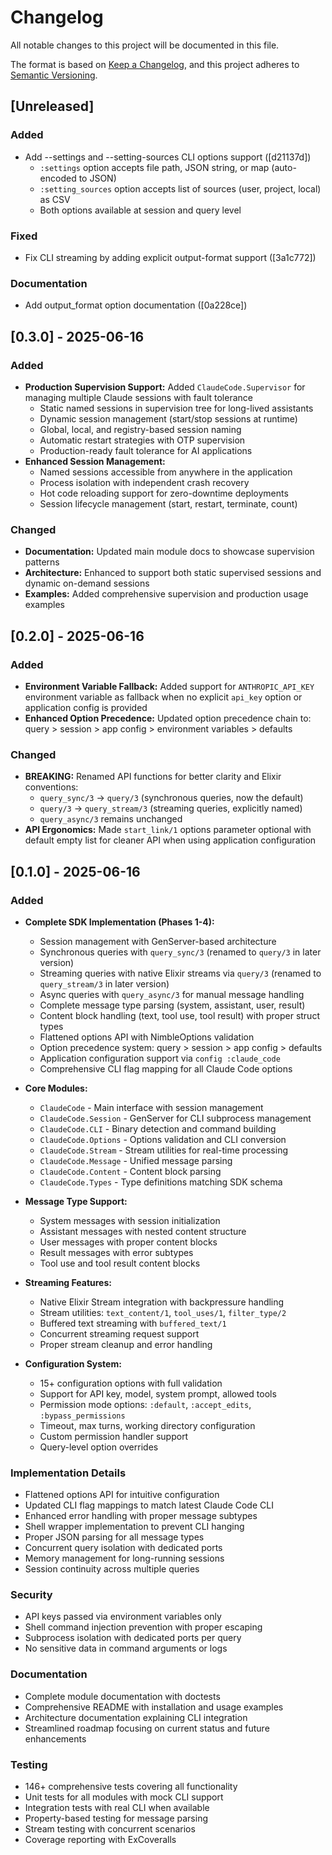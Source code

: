 # Changelog

All notable changes to this project will be documented in this file.

The format is based on [Keep a Changelog](https://keepachangelog.com/en/1.0.0/),
and this project adheres to [Semantic Versioning](https://semver.org/spec/v2.0.0.html).

## [Unreleased]

### Added
- Add --settings and --setting-sources CLI options support ([d21137d])
  - `:settings` option accepts file path, JSON string, or map (auto-encoded to JSON)
  - `:setting_sources` option accepts list of sources (user, project, local) as CSV
  - Both options available at session and query level

### Fixed
- Fix CLI streaming by adding explicit output-format support ([3a1c772])

### Documentation
- Add output_format option documentation ([0a228ce])

## [0.3.0] - 2025-06-16

### Added
- **Production Supervision Support:** Added `ClaudeCode.Supervisor` for managing multiple Claude sessions with fault tolerance
  - Static named sessions in supervision tree for long-lived assistants
  - Dynamic session management (start/stop sessions at runtime)
  - Global, local, and registry-based session naming
  - Automatic restart strategies with OTP supervision
  - Production-ready fault tolerance for AI applications
- **Enhanced Session Management:**
  - Named sessions accessible from anywhere in the application
  - Process isolation with independent crash recovery
  - Hot code reloading support for zero-downtime deployments
  - Session lifecycle management (start, restart, terminate, count)

### Changed
- **Documentation:** Updated main module docs to showcase supervision patterns
- **Architecture:** Enhanced to support both static supervised sessions and dynamic on-demand sessions
- **Examples:** Added comprehensive supervision and production usage examples

## [0.2.0] - 2025-06-16

### Added
- **Environment Variable Fallback:** Added support for `ANTHROPIC_API_KEY` environment variable as fallback when no explicit `api_key` option or application config is provided
- **Enhanced Option Precedence:** Updated option precedence chain to: query > session > app config > environment variables > defaults

### Changed
- **BREAKING:** Renamed API functions for better clarity and Elixir conventions:
  - `query_sync/3` → `query/3` (synchronous queries, now the default)
  - `query/3` → `query_stream/3` (streaming queries, explicitly named)
  - `query_async/3` remains unchanged
- **API Ergonomics:** Made `start_link/1` options parameter optional with default empty list for cleaner API when using application configuration

## [0.1.0] - 2025-06-16

### Added
- **Complete SDK Implementation (Phases 1-4):**
  - Session management with GenServer-based architecture
  - Synchronous queries with `query_sync/3` (renamed to `query/3` in later version)
  - Streaming queries with native Elixir streams via `query/3` (renamed to `query_stream/3` in later version)
  - Async queries with `query_async/3` for manual message handling
  - Complete message type parsing (system, assistant, user, result)
  - Content block handling (text, tool use, tool result) with proper struct types
  - Flattened options API with NimbleOptions validation
  - Option precedence system: query > session > app config > defaults
  - Application configuration support via `config :claude_code`
  - Comprehensive CLI flag mapping for all Claude Code options

- **Core Modules:**
  - `ClaudeCode` - Main interface with session management
  - `ClaudeCode.Session` - GenServer for CLI subprocess management  
  - `ClaudeCode.CLI` - Binary detection and command building
  - `ClaudeCode.Options` - Options validation and CLI conversion
  - `ClaudeCode.Stream` - Stream utilities for real-time processing
  - `ClaudeCode.Message` - Unified message parsing
  - `ClaudeCode.Content` - Content block parsing
  - `ClaudeCode.Types` - Type definitions matching SDK schema

- **Message Type Support:**
  - System messages with session initialization
  - Assistant messages with nested content structure
  - User messages with proper content blocks
  - Result messages with error subtypes
  - Tool use and tool result content blocks

- **Streaming Features:**
  - Native Elixir Stream integration with backpressure handling
  - Stream utilities: `text_content/1`, `tool_uses/1`, `filter_type/2`
  - Buffered text streaming with `buffered_text/1`
  - Concurrent streaming request support
  - Proper stream cleanup and error handling

- **Configuration System:**
  - 15+ configuration options with full validation
  - Support for API key, model, system prompt, allowed tools
  - Permission mode options: `:default`, `:accept_edits`, `:bypass_permissions`
  - Timeout, max turns, working directory configuration
  - Custom permission handler support
  - Query-level option overrides

### Implementation Details
- Flattened options API for intuitive configuration
- Updated CLI flag mappings to match latest Claude Code CLI
- Enhanced error handling with proper message subtypes
- Shell wrapper implementation to prevent CLI hanging
- Proper JSON parsing for all message types
- Concurrent query isolation with dedicated ports
- Memory management for long-running sessions
- Session continuity across multiple queries

### Security
- API keys passed via environment variables only
- Shell command injection prevention with proper escaping
- Subprocess isolation with dedicated ports per query
- No sensitive data in command arguments or logs

### Documentation
- Complete module documentation with doctests
- Comprehensive README with installation and usage examples
- Architecture documentation explaining CLI integration
- Streamlined roadmap focusing on current status and future enhancements

### Testing
- 146+ comprehensive tests covering all functionality
- Unit tests for all modules with mock CLI support
- Integration tests with real CLI when available
- Property-based testing for message parsing
- Stream testing with concurrent scenarios
- Coverage reporting with ExCoveralls

